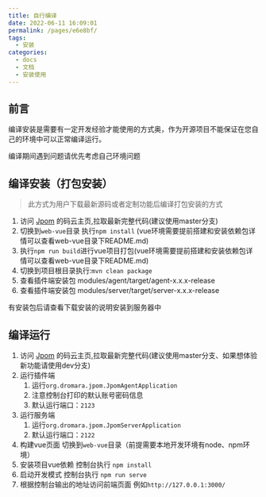 ```yaml
---
title: 自行编译
date: 2022-06-11 16:09:01
permalink: /pages/e6e8bf/
tags: 
  - 安装
categories: 
  - docs
  - 文档
  - 安装使用
---
```


## 前言

编译安装是需要有一定开发经验才能使用的方式奥，作为开源项目不能保证在您自己的环境中可以正常编译运行。

编译期间遇到问题请优先考虑自己环境问题

## 编译安装（打包安装）

> 此方式为用户下载最新源码或者定制功能后编译打包安装的方式

1. 访问 [Jpom](https://gitee.com/dromara/Jpom) 的码云主页,拉取最新完整代码(建议使用master分支)
2. 切换到`web-vue`目录 执行`npm install` (vue环境需要提前搭建和安装依赖包详情可以查看web-vue目录下README.md)
3. 执行`npm run build`进行vue项目打包(vue环境需要提前搭建和安装依赖包详情可以查看web-vue目录下README.md)
4. 切换到项目根目录执行:`mvn clean package`
5. 查看插件端安装包 modules/agent/target/agent-x.x.x-release
6. 查看插件端安装包 modules/server/target/server-x.x.x-release

有安装包后请查看下载安装的说明安装到服务器中

## 编译运行

1. 访问 [Jpom](https://gitee.com/dromara/Jpom) 的码云主页,拉取最新完整代码(建议使用master分支、如果想体验新功能请使用dev分支)
2. 运行插件端
    1. 运行`org.dromara.jpom.JpomAgentApplication`
    2. 注意控制台打印的默认账号密码信息
    3. 默认运行端口：`2123`
3. 运行服务端
    1. 运行`org.dromara.jpom.JpomServerApplication`
    2. 默认运行端口：`2122`
4. 构建vue页面 切换到`web-vue`目录（前提需要本地开发环境有node、npm环境）
5. 安装项目vue依赖 控制台执行 `npm install`
6. 启动开发模式 控制台执行 `npm run serve`
7. 根据控制台输出的地址访问前端页面 例如`http://127.0.0.1:3000/`
